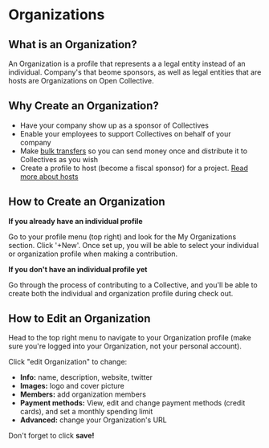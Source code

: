 # Organizations

## What is an Organization?

An Organization is a profile that represents a a legal entity instead of an individual. Company's that beome sponsors, as well as legal entities that are hosts are Organizations on Open Collective.

## Why Create an Organization?

* Have your company show up as a sponsor of Collectives
* Enable your employees to support Collectives on behalf of your company
* Make [bulk transfers](bulk-transfers.md) so you can send money once and distribute it to Collectives as you wish
* Create a profile to host \(become a fiscal sponsor\) for a project. [Read more about hosts](https://docs.opencollective.com/help/hosts)

## **How to** Create an Organization

**If you already have an individual profile**

Go to your profile menu \(top right\) and look for the My Organizations section. Click '+New'. Once set up, you will be able to select your individual or organization profile when making a contribution. 

**If you don't have an individual profile yet**

Go through the process of contributing to a Collective, and you'll be able to create both the individual and organization profile during check out. 

## How to Edit an Organization

Head to the top right menu to navigate to your Organization profile \(make sure you're logged into your Organization, not your personal account\).

Click "edit Organization" to change:

* **Info:** name, description, website, twitter
* **Images:** logo and cover picture
* **Members:** add organization members
* **Payment methods:** View, edit and change payment methods \(credit cards\), and set a monthly spending limit
* **Advanced:** change your Organization's URL

Don't forget to click **save!**

